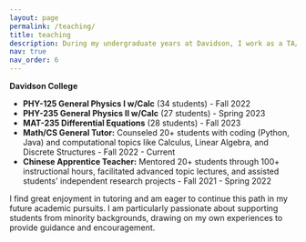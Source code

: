 ```yaml
---
layout: page
permalink: /teaching/
title: teaching
description: During my undergraduate years at Davidson, I work as a TA/grader for several math, CS, and physics-related courses. Here are some of the courses and roles I’ve taken on:
nav: true
nav_order: 6
---
```


**Davidson College**

- **PHY-125 General Physics I w/Calc** (34 students) - Fall 2022
- **PHY-235 General Physics II w/Calc** (27 students) - Spring 2023
- **MAT-235 Differential Equations** (28 students) - Fall 2023
- **Math/CS General Tutor:** Counseled 20+ students with coding (Python, Java) and computational topics like Calculus, Linear Algebra, and Discrete Structures - Fall 2022 - Current
- **Chinese Apprentice Teacher:** Mentored 20+ students through 100+ instructional hours, facilitated advanced topic lectures, and assisted students' independent research projects - Fall 2021 - Spring 2022

I find great enjoyment in tutoring and am eager to continue this path in my future academic pursuits. I am particularly passionate about supporting students from minority backgrounds, drawing on my own experiences to provide guidance and encouragement.
